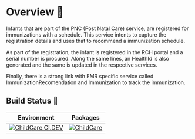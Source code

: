 # Overview 📝

Infants that are part of the PNC (Post Natal Care) service, are registered for immunizations with a schedule. This service intents to capture the registration details and uses that to recommend a immunization schedule. 

As part of the registration, the infant is registered in the RCH portal and a serial number is procured. Along the same lines, an HealthId is also generated and the same is updated in the respective services. 

Finally, there is a strong link with EMR specific service called ImmunizationRecomendation and Immunization to track the immunization.  

## Build Status 🚦

| Environment | Packages|
|------|-------|
|[![ChildCare.CI.DEV](https://github.com/SampoornaSwarajFoundation/PHC_Microservice_ChildCare/actions/workflows/childcare-dev.yml/badge.svg)](https://github.com/SampoornaSwarajFoundation/PHC_Microservice_ChildCare/actions/workflows/childcare-dev.yml)| [![ChildCare](https://img.shields.io/badge/docker-childcare-blue?logo=Docker&logoColor=white)](https://github.com/SampoornaSwarajFoundation/PHC_Microservice_ChildCare/pkgs/container/childcare)|
